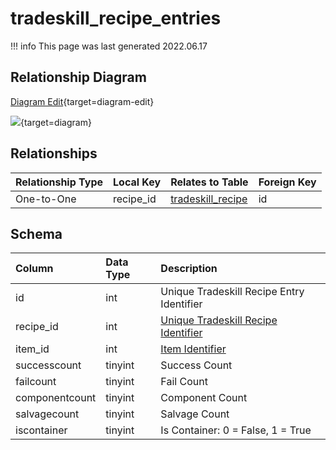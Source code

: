 # tradeskill_recipe_entries

!!! info
	This page was last generated 2022.06.17

## Relationship Diagram

[Diagram Edit](https://mermaid.live/edit#eyJjb2RlIjoiZXJEaWFncmFtXG4gICAgdHJhZGVza2lsbF9yZWNpcGVfZW50cmllcyB7XG4gICAgICAgIGludCByZWNpcGVfaWRcbiAgICAgICAgaW50IGl0ZW1faWRcbiAgICB9XG4gICAgdHJhZGVza2lsbF9yZWNpcGUge1xuICAgICAgICBpbnQgaWRcbiAgICB9XG4gICAgdHJhZGVza2lsbF9yZWNpcGVfZW50cmllcyB8fC0tb3sgdHJhZGVza2lsbF9yZWNpcGUgOiBPbmUtdG8tT25lXG5cbiIsIm1lcm1haWQiOnsidGhlbWUiOiJkZWZhdWx0In0sInVwZGF0ZUVkaXRvciI6dHJ1ZSwiYXV0b1N5bmMiOnRydWUsInVwZGF0ZURpYWdyYW0iOnRydWV9){target=diagram-edit}

[![](https://mermaid.ink/img/eyJjb2RlIjoiZXJEaWFncmFtXG4gICAgdHJhZGVza2lsbF9yZWNpcGVfZW50cmllcyB7XG4gICAgICAgIGludCByZWNpcGVfaWRcbiAgICAgICAgaW50IGl0ZW1faWRcbiAgICB9XG4gICAgdHJhZGVza2lsbF9yZWNpcGUge1xuICAgICAgICBpbnQgaWRcbiAgICB9XG4gICAgdHJhZGVza2lsbF9yZWNpcGVfZW50cmllcyB8fC0tb3sgdHJhZGVza2lsbF9yZWNpcGUgOiBPbmUtdG8tT25lXG5cbiIsIm1lcm1haWQiOnsidGhlbWUiOiJkZWZhdWx0In0sInVwZGF0ZUVkaXRvciI6dHJ1ZSwiYXV0b1N5bmMiOnRydWUsInVwZGF0ZURpYWdyYW0iOnRydWV9)](https://mermaid.ink/img/eyJjb2RlIjoiZXJEaWFncmFtXG4gICAgdHJhZGVza2lsbF9yZWNpcGVfZW50cmllcyB7XG4gICAgICAgIGludCByZWNpcGVfaWRcbiAgICAgICAgaW50IGl0ZW1faWRcbiAgICB9XG4gICAgdHJhZGVza2lsbF9yZWNpcGUge1xuICAgICAgICBpbnQgaWRcbiAgICB9XG4gICAgdHJhZGVza2lsbF9yZWNpcGVfZW50cmllcyB8fC0tb3sgdHJhZGVza2lsbF9yZWNpcGUgOiBPbmUtdG8tT25lXG5cbiIsIm1lcm1haWQiOnsidGhlbWUiOiJkZWZhdWx0In0sInVwZGF0ZUVkaXRvciI6dHJ1ZSwiYXV0b1N5bmMiOnRydWUsInVwZGF0ZURpYWdyYW0iOnRydWV9){target=diagram}

## Relationships

| Relationship Type | Local Key | Relates to Table | Foreign Key |
| :--- | :--- | :--- | :--- |
| One-to-One | recipe_id | [tradeskill_recipe](../../schema/tradeskills/tradeskill_recipe.md) | id |


## Schema

| Column | Data Type | Description |
| :--- | :--- | :--- |
| id | int | Unique Tradeskill Recipe Entry Identifier |
| recipe_id | int | [Unique Tradeskill Recipe Identifier](tradeskill_recipe.md) |
| item_id | int | [Item Identifier](items.md) |
| successcount | tinyint | Success Count |
| failcount | tinyint | Fail Count |
| componentcount | tinyint | Component Count |
| salvagecount | tinyint | Salvage Count |
| iscontainer | tinyint | Is Container: 0 = False, 1 = True |

